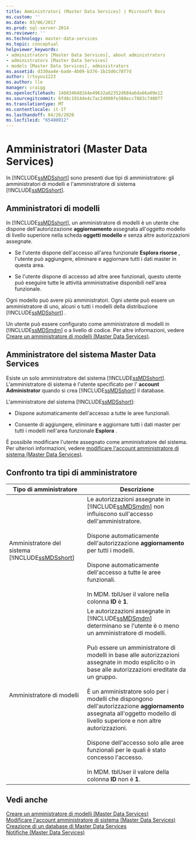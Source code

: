 ```yaml
---
title: Amministratori (Master Data Services) | Microsoft Docs
ms.custom: ''
ms.date: 03/06/2017
ms.prod: sql-server-2014
ms.reviewer: ''
ms.technology: master-data-services
ms.topic: conceptual
helpviewer_keywords:
- administrators [Master Data Services], about administrators
- administrators [Master Data Services]
- models [Master Data Services], administrators
ms.assetid: d330aa4e-6ade-4b09-b376-1b15d6c78f7d
author: lrtoyou1223
ms.author: lle
manager: craigg
ms.openlocfilehash: 146834648164e49632a62352d684a6da66a09e12
ms.sourcegitcommit: 6fd8c1914de4c7ac24900fe388ecc7883c740077
ms.translationtype: MT
ms.contentlocale: it-IT
ms.lasthandoff: 04/26/2020
ms.locfileid: "65480012"
---
```

# <a name="administrators-master-data-services"></a>Amministratori (Master Data Services)
  In [!INCLUDE[ssMDSshort](../includes/ssmdsshort-md.md)] sono presenti due tipi di amministratore: gli amministratori di modelli e l'amministratore di sistema [!INCLUDE[ssMDSshort](../includes/ssmdsshort-md.md)].  
  
## <a name="model-administrators"></a>Amministratori di modelli  
 In [!INCLUDE[ssMDSshort](../includes/ssmdsshort-md.md)], un amministratore di modelli è un utente che dispone dell'autorizzazione **aggiornamento** assegnata all'oggetto modello di livello superiore nella scheda **oggetti modello** e senza altre autorizzazioni assegnate.  
  
-   Se l'utente dispone dell'accesso all'area funzionale **Esplora risorse** , l'utente può aggiungere, eliminare e aggiornare tutti i dati master in questa area.  
  
-   Se l'utente dispone di accesso ad altre aree funzionali, questo utente può eseguire tutte le attività amministrative disponibili nell'area funzionale.  
  
 Ogni modello può avere più amministratori. Ogni utente può essere un amministratore di uno, alcuni o tutti i modelli della distribuzione [!INCLUDE[ssMDSshort](../includes/ssmdsshort-md.md)] .  
  
 Un utente può essere configurato come amministratore di modelli in [!INCLUDE[ssMDSmdm](../includes/ssmdsmdm-md.md)] o a livello di codice. Per altre informazioni, vedere [Creare un amministratore di modelli &#40;Master Data Services&#41;](create-a-model-administrator-master-data-services.md).  
  
## <a name="master-data-services-system-administrator"></a>Amministratore del sistema Master Data Services  
 Esiste un solo amministratore del sistema [!INCLUDE[ssMDSshort](../includes/ssmdsshort-md.md)]. L'amministratore di sistema è l'utente specificato per l' **account Administrator** quando si crea [!INCLUDE[ssMDSshort](../includes/ssmdsshort-md.md)] il database.  
  
 L'amministratore del sistema [!INCLUDE[ssMDSshort](../includes/ssmdsshort-md.md)]:  
  
-   Dispone automaticamente dell'accesso a tutte le aree funzionali.  
  
-   Consente di aggiungere, eliminare e aggiornare tutti i dati master per tutti i modelli nell'area funzionale **Esplora** .  
  
 È possibile modificare l'utente assegnato come amministratore del sistema. Per ulteriori informazioni, vedere [modificare l'account amministratore di sistema &#40;Master Data Services&#41;](../../2014/master-data-services/change-the-system-administrator-account-master-data-services.md).  
  
## <a name="comparing-administrator-types"></a>Confronto tra tipi di amministratore  
  
|Tipo di amministratore|Descrizione|  
|------------------------|-----------------|  
|Amministratore del sistema [!INCLUDE[ssMDSshort](../includes/ssmdsshort-md.md)]|Le autorizzazioni assegnate in [!INCLUDE[ssMDSmdm](../includes/ssmdsmdm-md.md)] non influiscono sull'accesso dell'amministratore.<br /><br /> Dispone automaticamente dell'autorizzazione **aggiornamento** per tutti i modelli.<br /><br /> Dispone automaticamente dell'accesso a tutte le aree funzionali.<br /><br /> In MDM. tblUser il valore nella colonna **ID** è **1**.|  
|Amministratore di modelli|Le autorizzazioni assegnate in [!INCLUDE[ssMDSmdm](../includes/ssmdsmdm-md.md)] determinano se l'utente è o meno un amministratore di modelli.<br /><br /> Può essere un amministratore di modelli in base alle autorizzazioni assegnate in modo esplicito o in base alle autorizzazioni ereditate da un gruppo.<br /><br /> È un amministratore solo per i modelli che dispongono dell'autorizzazione **aggiornamento** assegnata all'oggetto modello di livello superiore e non altre autorizzazioni.<br /><br /> Dispone dell'accesso solo alle aree funzionali per le quali è stato concesso l'accesso.<br /><br /> In MDM. tblUser il valore della colonna **ID** non è **1**.|  
  
## <a name="see-also"></a>Vedi anche  
 [Creare un amministratore di modelli &#40;Master Data Services&#41;](create-a-model-administrator-master-data-services.md)   
 [Modificare l'account amministratore di sistema &#40;Master Data Services&#41;](../../2014/master-data-services/change-the-system-administrator-account-master-data-services.md)   
 [Creazione di un database di Master Data Services](install-windows/create-a-master-data-services-database.md)   
 [Notifiche &#40;Master Data Services&#41;](../../2014/master-data-services/notifications-master-data-services.md)  
  
  
